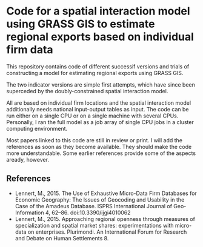 # Code for a spatial interaction model using GRASS GIS to estimate regional exports based on individual firm data

This repository contains code of different successif versions and trials of constructing a model for estimating regional exports using GRASS GIS.

The two indicator versions are simple first attempts, which have since been superceded by the doubly-constrained spatial interaction model.

All are based on individual firm locations and the spatial interaction model additionally needs national input-output tables as input. The code can be run either on a single CPU or on a single machine with several CPUs. Personally, I ran the full model as a job array of single CPU jobs in a cluster computing environment.

Most papers linked to this code are still in review or print. I will add the references as soon as they become available. They should make the code more understandable. Some earlier references provide some of the aspects aready, however.

## References 

* Lennert, M., 2015. The Use of Exhaustive Micro-Data Firm Databases for Economic Geography: The Issues of Geocoding and Usability in the Case of the Amadeus Database. ISPRS International Journal of Geo-Information 4, 62–86. doi:10.3390/ijgi4010062
* Lennert, M., 2015. Approaching regional openness through measures of specialization and spatial market shares: experimentations with micro-data on enterprises. Plurimondi. An International Forum for Research and Debate on Human Settlements 8.
